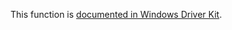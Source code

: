 This function is [documented in Windows Driver Kit](https://learn.microsoft.com/en-us/windows-hardware/drivers/ddi/ntifs/nf-ntifs-rtldecompressbufferex2).
